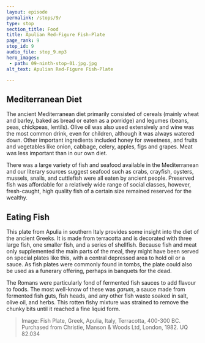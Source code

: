 ```yaml
---
layout: episode
permalink: /stops/9/
type: stop
section_title: Food
title: Apulian Red-Figure Fish-Plate 
page_rank: 9
stop_id: 9
audio_file: stop_9.mp3
hero_images:
 - path: 09-ninth-stop-01.jpg.jpg 
alt_text: Apulian Red-Figure Fish-Plate 

---
```


## Mediterranean Diet
The ancient Mediterranean diet primarily consisted of cereals (mainly wheat and barley, baked as bread or eaten as a porridge) and legumes (beans, peas, chickpeas, lentils). Olive oil was also used extensively and wine was the most common drink, even for children, although it was always watered down. Other important ingredients included honey for sweetness, and fruits and vegetables like onion, cabbage, celery, apples, figs and grapes. Meat was less important than in our own diet. 

There was a large variety of fish and seafood available in the Mediterranean and our literary sources suggest seafood such as crabs, crayfish, oysters, mussels, snails, and cuttlefish were all eaten by ancient people. Preserved fish was affordable for a relatively wide range of social classes, however, fresh-caught, high quality fish of a certain size remained reserved for the wealthy. 

## Eating Fish
This plate from Apulia in southern Italy provides some insight into the diet of the ancient Greeks. It is made from terracotta and is decorated with three large fish, one smaller fish, and a series of shellfish. Because fish and meat only supplemented the main parts of the meal, they might have been served on special plates like this, with a central depressed area to hold oil or a sauce. As fish plates were commonly found in tombs, the plate could also be used as a funerary offering, perhaps in banquets for the dead.

The Romans were particularly fond of fermented fish sauces to add flavour to foods. The most well-know of these was <i>garum</i>, a sauce made from fermented fish guts, fish heads, and any other fish waste soaked in salt, olive oil, and herbs. This rotten fishy mixture was strained to remove the chunky bits until it reached a fine liquid form. 

> Image: Fish Plate, Greek, Apulia, Italy, Terracotta, 400-300 BC. Purchased from Christie, Manson & Woods Ltd, London, 1982. UQ 82.034
